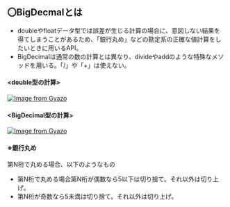 ## 〇BigDecmalとは
- doubleやfloatデータ型では誤差が生じる計算の場合に、意図しない結果を得てしまうことがあるため、「銀行丸め」などの勘定系の正確な値計算をしたいときに用いるAPI。
- BigDecimalは通常の数の計算とは異なり、divideやaddのような特殊なメソッドを用いる。「/」や「+」は使えない。

#### <double型の計算>
[![Image from Gyazo](https://i.gyazo.com/371dd2c86c62a7bc30947e71cb672517.png)](https://gyazo.com/371dd2c86c62a7bc30947e71cb672517)

#### <BigDecimal型の計算>
[![Image from Gyazo](https://i.gyazo.com/6d9c4a334ce9782e91b80e22eae5fd5a.png)](https://gyazo.com/6d9c4a334ce9782e91b80e22eae5fd5a)

#### ※銀行丸め
第N桁で丸める場合、以下のようなもの
- 第N桁で丸める場合第N桁が偶数なら5以下は切り捨て。それ以外は切り上げ。
- 第N桁が奇数なら5未満は切り捨て。それ以外は切り上げ。



    
